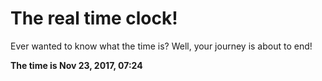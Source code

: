 # The real time clock!

Ever wanted to know what the time is? Well, your journey is about to end!

**The time is Nov 23, 2017, 07:24**
